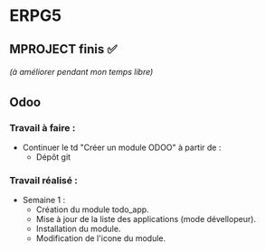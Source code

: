 # ERPG5


## MPROJECT finis ✅
###### (à améliorer pendant mon temps libre)

## Odoo
### Travail à faire :
- Continuer le td "Créer un module ODOO" à partir de :
    * Dépôt git

### Travail réalisé :
* Semaine 1 : 
    - Création du module todo_app.
    - Mise à jour de la liste des applications (mode dévellopeur).
    - Installation du module.
    - Modification de l'icone du module.

